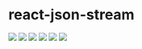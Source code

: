 # react-json-stream

[![](https://img.shields.io/travis/ramitos/react-json-stream.svg)](https://travis-ci.org/ramitos/react-json-stream) [![](https://img.shields.io/codeclimate/coverage/github/ramitos/react-json-stream.svg)](https://codeclimate.com/github/ramitos/react-json-stream/coverage) [![](https://img.shields.io/npm/v/react-json-stream.svg)](https://www.npmjs.com/package/@ramitos/react-json-stream) [![](https://img.shields.io/david/ramitos/react-json-stream.svg)](https://david-dm.org/ramitos/react-json-stream) [![](https://img.shields.io/codeclimate/github/ramitos/react-json-stream.svg)](https://codeclimate.com/github/ramitos/react-json-stream) [![](https://img.shields.io/npm/l/react-json-stream.svg)](https://www.npmjs.com/package/@ramitos/react-json-stream)
